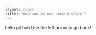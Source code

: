 ```yaml
---
layout: slide
title: "Welcome to our second slide!"
---
```

hello git hub
Use the left arrow to go back!
